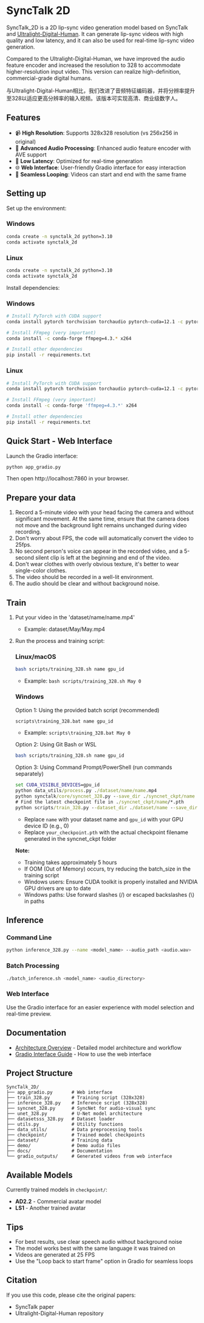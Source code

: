 # SyncTalk 2D

SyncTalk_2D is a 2D lip-sync video generation model based on SyncTalk and [Ultralight-Digital-Human](https://github.com/anliyuan/Ultralight-Digital-Human). It can generate lip-sync videos with high quality and low latency, and it can also be used for real-time lip-sync video generation.

Compared to the Ultralight-Digital-Human, we have improved the audio feature encoder and increased the resolution to 328 to accommodate higher-resolution input video. This version can realize high-definition, commercial-grade digital humans.

与Ultralight-Digital-Human相比，我们改进了音频特征编码器，并将分辨率提升至328以适应更高分辨率的输入视频。该版本可实现高清、商业级数字人。

## Features

- 📹 **High Resolution**: Supports 328x328 resolution (vs 256x256 in original)
- 🎵 **Advanced Audio Processing**: Enhanced audio feature encoder with AVE support
- 🚀 **Low Latency**: Optimized for real-time generation
- 🌐 **Web Interface**: User-friendly Gradio interface for easy interaction
- 🔄 **Seamless Looping**: Videos can start and end with the same frame

## Setting up

Set up the environment:

### Windows
```bash
conda create -n synctalk_2d python=3.10
conda activate synctalk_2d
```

### Linux
```bash
conda create -n synctalk_2d python=3.10
conda activate synctalk_2d
```

Install dependencies:

### Windows
```bash
# Install PyTorch with CUDA support
conda install pytorch torchvision torchaudio pytorch-cuda=12.1 -c pytorch -c nvidia

# Install FFmpeg (very important)
conda install -c conda-forge ffmpeg=4.3.* x264

# Install other dependencies
pip install -r requirements.txt
```

### Linux
```bash
# Install PyTorch with CUDA support
conda install pytorch torchvision torchaudio pytorch-cuda=12.1 -c pytorch -c nvidia

# Install FFmpeg (very important)
conda install -c conda-forge 'ffmpeg=4.3.*' x264

# Install other dependencies
pip install -r requirements.txt
```

## Quick Start - Web Interface

Launch the Gradio interface:
```bash
python app_gradio.py
```

Then open http://localhost:7860 in your browser.

## Prepare your data

1. Record a 5-minute video with your head facing the camera and without significant movement. At the same time, ensure that the camera does not move and the background light remains unchanged during video recording.
2. Don't worry about FPS, the code will automatically convert the video to 25fps.
3. No second person's voice can appear in the recorded video, and a 5-second silent clip is left at the beginning and end of the video.
4. Don't wear clothes with overly obvious texture, it's better to wear single-color clothes.
5. The video should be recorded in a well-lit environment.
6. The audio should be clear and without background noise.

## Train

1. Put your video in the 'dataset/name/name.mp4' 
   - Example: dataset/May/May.mp4

2. Run the process and training script:

   ### Linux/macOS
   ```bash
   bash scripts/training_328.sh name gpu_id
   ```
   - Example: `bash scripts/training_328.sh May 0`
   
   ### Windows
   
   Option 1: Using the provided batch script (recommended)
   ```cmd
   scripts\training_328.bat name gpu_id
   ```
   - Example: `scripts\training_328.bat May 0`
   
   Option 2: Using Git Bash or WSL
   ```bash
   bash scripts/training_328.sh name gpu_id
   ```
   
   Option 3: Using Command Prompt/PowerShell (run commands separately)
   ```cmd
   set CUDA_VISIBLE_DEVICES=gpu_id
   python data_utils/process.py ./dataset/name/name.mp4
   python synctalk/core/syncnet_328.py --save_dir ./syncnet_ckpt/name --dataset_dir ./dataset/name --asr ave
   # Find the latest checkpoint file in ./syncnet_ckpt/name/*.pth
   python scripts/train_328.py --dataset_dir ./dataset/name --save_dir ./checkpoint/name --asr ave --use_syncnet --syncnet_checkpoint ./syncnet_ckpt/name/your_checkpoint.pth
   ```
   - Replace `name` with your dataset name and `gpu_id` with your GPU device ID (e.g., 0)
   - Replace `your_checkpoint.pth` with the actual checkpoint filename generated in the syncnet_ckpt folder
   
   **Note:** 
   - Training takes approximately 5 hours
   - If OOM (Out of Memory) occurs, try reducing the batch_size in the training script
   - Windows users: Ensure CUDA toolkit is properly installed and NVIDIA GPU drivers are up to date
   - Windows paths: Use forward slashes (/) or escaped backslashes (\\) in paths

## Inference

### Command Line
```bash
python inference_328.py --name <model_name> --audio_path <audio.wav>
```

### Batch Processing
```bash
./batch_inference.sh <model_name> <audio_directory>
```

### Web Interface
Use the Gradio interface for an easier experience with model selection and real-time preview.

## Documentation

- [Architecture Overview](docs/ARCHITECTURE.md) - Detailed model architecture and workflow
- [Gradio Interface Guide](docs/README_gradio.md) - How to use the web interface

## Project Structure

```
SyncTalk_2D/
├── app_gradio.py       # Web interface
├── train_328.py        # Training script (328x328)
├── inference_328.py    # Inference script (328x328)
├── syncnet_328.py      # SyncNet for audio-visual sync
├── unet_328.py         # U-Net model architecture
├── datasetsss_328.py   # Dataset loader
├── utils.py            # Utility functions
├── data_utils/         # Data preprocessing tools
├── checkpoint/         # Trained model checkpoints
├── dataset/            # Training data
├── demo/               # Demo audio files
├── docs/               # Documentation
└── gradio_outputs/     # Generated videos from web interface
```

## Available Models

Currently trained models in `checkpoint/`:
- **AD2.2** - Commercial avatar model
- **LS1** - Another trained avatar

## Tips

- For best results, use clear speech audio without background noise
- The model works best with the same language it was trained on
- Videos are generated at 25 FPS
- Use the "Loop back to start frame" option in Gradio for seamless loops

## Citation

If you use this code, please cite the original papers:
- SyncTalk paper
- Ultralight-Digital-Human repository
